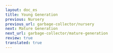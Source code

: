 ```yaml
---
layout: doc_es
title: Young Generation
previous: Nursery
previous_url: garbage-collector/nursery
next: Mature Generation
next_url: garbage-collector/mature-generation
review: true
translated: true
---
```

